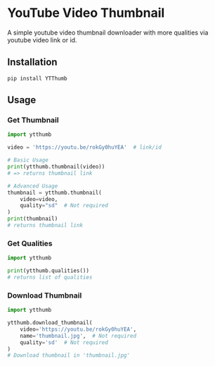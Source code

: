 # YouTube Video Thumbnail
A simple youtube video thumbnail downloader with more qualities via youtube video link or id.

## Installation

```
pip install YTThumb
```

## Usage

### Get Thumbnail

```py
import ytthumb

video = 'https://youtu.be/rokGy0huYEA'  # link/id

# Basic Usage
print(ytthumb.thumbnail(video))
# => returns thumbnail link

# Advanced Usage
thumbnail = ytthumb.thumbnail(
    video=video,
    quality="sd"  # Not required
)
print(thumbnail)
# returns thumbnail link
```

### Get Qualities

```py
import ytthumb

print(ytthumb.qualities())
# returns list of qualities
```

### Download Thumbnail

```py
import ytthumb

ytthumb.download_thumbnail(
    video='https://youtu.be/rokGy0huYEA',
    name='thumbnail.jpg',  # Not required
    quality='sd'  # Not required
)
# Download thumbnail in 'thumbnail.jpg'
```
